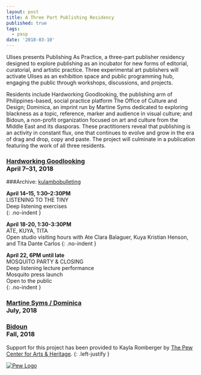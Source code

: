 ```yaml
---
layout: post
title: A Three Part Publishing Residency
published: true
tags:
  - pasp
date: '2018-03-10'
---
```


Ulises presents Publishing As Practice, a three-part publisher residency designed to explore publishing as an incubator for new forms of editorial, curatorial, and artistic practice. Three experimental art publishers will activate Ulises as an exhibition space and public programming hub, engaging the public through workshops, discussions, and projects. 

Residents include Hardworking Goodlooking, the publishing arm of Philippines-based, social practice platform The Office of Culture and Design; Dominica, an imprint run by Martine Syms dedicated to exploring blackness as a topic, reference, marker and audience in visual culture; and Bidoun, a non-profit organization focused on art and culture from the Middle East and its diasporas. These practitioners reveal that publishing is an activity in constant flux, one that continues to evolve and grow in the era of drag and drop, copy and paste. The project will culminate in a publication featuring the work of all three residents.

### [Hardworking Goodlooking](http://officeocd.com/) <br/> April 7–31, 2018
###Archive: [kulambobulleting](https://kulambobulleting.tumblr.com/)

**April 14–15, 1:30–2:30PM** <br/>
LISTENING TO THE TINY <br/>
Deep listening exercises <br/>
{: .no-indent }

**April 18-20, 1:30-3:30PM** <br/>
ATE, KUYA, TITA <br/>
Open studio visiting hours with Ate Clara Balaguer, Kuya Kristian Henson, and Tita Dante Carlos
{: .no-indent }

**April 22, 6PM until late** <br/>
MOSQUITO PARTY & CLOSING <br/>
Deep listening lecture performance <br/>
Mosquito press launch <br/>
Open to the public <br/>
{: .no-indent } 

### [Martine Syms / Dominica](http://dominicapublishing.com/) <br/> July, 2018
### [Bidoun](https://bidoun.org/) <br/> Fall, 2018

Support for this project has been provided to Kayla Romberger by [The Pew Center for Arts & Heritage](https://www.pcah.us/).
{: .left-justify }

[![Pew Logo]({{site.baseurl}}/assets/img/pc_mag_RGB.svg)](://www.pcah.us/)

